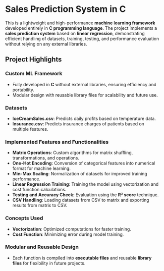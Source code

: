 # **Sales Prediction System in C**

This is a lightweight and high-performance **machine learning framework** developed entirely in **C programming language**. The project implements a **sales prediction system** based on **linear regression**, demonstrating efficient handling of datasets, training, testing, and performance evaluation without relying on any external libraries.

## **Project Highlights**

### **Custom ML Framework**
- Fully developed in **C** without external libraries, ensuring efficiency and portability.
- Modular design with reusable library files for scalability and future use.

### **Datasets**
- **IceCreamSales.csv**: Predicts daily profits based on temperature data.
- **Insurance.csv**: Predicts insurance charges of patients based on multiple features.

### **Implemented Features and Functionalities**
- **Matrix Operations**: Custom algorithms for matrix shuffling, transformations, and operations.
- **One-Hot Encoding**: Conversion of categorical features into numerical format for machine learning.
- **Min-Max Scaling**: Normalization of datasets for improved training performance.
- **Linear Regression Training**: Training the model using vectorization and cost function calculations.
- **Testing and Accuracy Check**: Evaluation using the **R² score** technique.
- **CSV Handling**: Loading datasets from CSV to matrix and exporting results from matrix to CSV.

### **Concepts Used**
- **Vectorization**: Optimized computations for faster training.
- **Cost Function**: Minimizing error during model training.

### **Modular and Reusable Design**
- Each function is compiled into **executable files** and reusable **library files** for flexibility in future projects.
